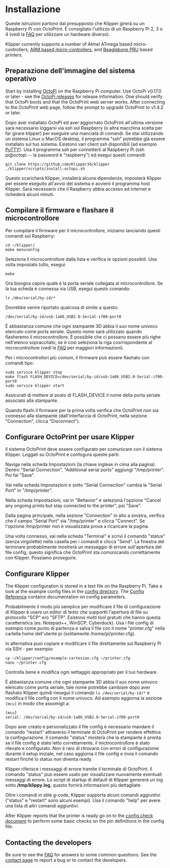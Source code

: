 # Installazione

Queste istruzioni partono dal presupposto che Klipper girerà su un Raspberry Pi con OctoPrint. È consigliato l'utilizzo di un Raspberry Pi 2, 3 o 4 (vedi la [FAQ](FAQ.md#can-i-run-klipper-on-something-other-than-a-raspberry-pi-3) per utilizzare un hardware diverso).

Klipper currently supports a number of Atmel ATmega based micro-controllers, [ARM based micro-controllers](Features.md#step-benchmarks), and [Beaglebone PRU](Beaglebone.md) based printers.

## Preparazione dell'immagine del sistema operativo

Start by installing [OctoPi](https://github.com/guysoft/OctoPi) on the Raspberry Pi computer. Use OctoPi v0.17.0 or later - see the [OctoPi releases](https://github.com/guysoft/OctoPi/releases) for release information. One should verify that OctoPi boots and that the OctoPrint web server works. After connecting to the OctoPrint web page, follow the prompt to upgrade OctoPrint to v1.4.2 or later.

Dopo aver installato OctoPi ed aver aggiornato OctoPrint all'ultima versione sarà necessario loggarsi via ssh sul Raspberry (o altra macchina scelta per far girare klipper) per eseguire una manciata di comandi. Se stai utilizzando un sistema Linux o MacOS desktop, il programma "ssh" potrebbe già essere installato sul tuo sistema. Esistono vari client ssh disponibili (ad esempio [PuTTY](https://www.chiark.greenend.org.uk/~sgtatham/putty/)). Usa il programma ssh per connetterti al Raspberry Pi (ssh pi@octopi -- la password è "raspberry") ed esegui questi comandi:

```
git clone https://github.com/Klipper3d/klipper
./klipper/scripts/install-octopi.sh
```

Questo scaricherà Klipper, installerà alcune dipendenze, imposterà Klipper per essere eseguito all'avvio del sistema e avvierò il programma host Klipper. Sarà necessario che il Raspberry abbia accesso ad internet e richederà alcuni minuti.

## Compilare il firmware e flashare il microcontrollore

Per compilare il firmware per il microcontrollore, iniziamo lanciando questi comandi sul Raspberry:

```
cd ~/klipper/
make menuconfig
```

Seleziona il microcontrollore dalla lista e verifica le opzioni possibili. Una volta impostato tutto, esegui:

```
make
```

Ora bisogna capire quale è la porta seriale collegata al microcontrollore. Se la tua scheda è connessa via USB, esegui questo comando:

```
ls /dev/serial/by-id/*
```

Dovrebbe venire riportato qualcosa di simile a questo:

```
/dev/serial/by-id/usb-1a86_USB2.0-Serial-if00-port0
```

È abbastanza comune che ogni stampante 3D abbia il suo nome univoco elencato come porta seriale. Questo nome sarà utilizzato quando flasheremo il microcontrollore. È possibile che ci possano essere più righe nell'elenco sopraccitato, se è così seleziona la riga cosrrispondente al microcontrollore (vedi le [FAQ](FAQ.md#wheres-my-serial-port) per maggiori informazioni).

Per i microcontrollori più comuni, il firmware può essere flashato con comandi tipo:

```
sudo service klipper stop
make flash FLASH_DEVICE=/dev/serial/by-id/usb-1a86_USB2.0-Serial-if00-port0
sudo service klipper start
```

Assicurati di mettere al posto di FLASH_DEVICE il nome della porta seriale associato alla stampante.

Quando flashi il firmware per la prima volta verifica che OctoPrint non sia connesso alla stampante (dall'interfaccia di OctoPrint, nella sezione "Connection", clicca "Disconnect").

## Configurare OctoPrint per usare Klipper

Il sistema OctoPrint deve essere configurato per comunicare con il sistema Klipper. Loggati su OctoPrint e confogura queste parti:

Naviga nella scheda Impostazioni (la chiave inglese in cima alla pagina). Dentro "Serial Connection", "Additional serial ports" aggiungi "/tmp/printer". Poi fai "Save".

Vai nella scheda Impostazioni e sotto "Serial Connection" cambia la "Serial Port" in "/tmp/printer".

Nella scheda Impostazioni, vai in "Behavior" e seleziona l'opzione "Cancel any ongoing prints but stay connected to the printer", poi "Save".

Dalla pagina principale, nella sezione "Connection" in alto a sinistra, verifica che il campo "Serial Port" sia "/tmp/printer" e clicca "Connect". Se l'opzione /tmp/printer non è visualizzata prova a ricaricare la pagina.

Una volta connesso, vai nella scheda "Terminal" e scrivi il comando "status" (senza virgolette) nella casella per i comandi e clicca "Send". La finestra del terminare probabilmente mostrerà un messaggio di errore sull'apertura del file config, questo significa che OctoPrint sta comunicando correttamente con Klipper. Possiamo proseguire.

## Configurare Klipper

The Klipper configuration is stored in a text file on the Raspberry Pi. Take a look at the example config files in the [config directory](../config/). The [Config Reference](Config_Reference.md) contains documentation on config parameters.

Probabilmente il modo più semplice per modificare il file di configurazione di Klipper è usare un editor di testo che supportti l'apertura di file su protocollo "SCP" e/o "SFTP". Esistono molti tool gratuiti che hanno questa caratteristica (es. Notepad++, WinSCP, Cyberduck). Usa i file config di esempio come punto di partenza e salva il file con il nome "printer.cfg" nella cartella home dell'utente pi (solitamente /home/pi/printer.cfg).

In alternativa puoi copiare e modificare il file direttamente sul Raspberry Pi via SSH - per esempio:

```
cp ~/klipper/config/example-cartesian.cfg ~/printer.cfg
nano ~/printer.cfg
```

Controlla bene e modifica ogni settaggio appropriato per il tuo hardware.

È abbastanza comune che ogni stampante 3D abbia il suo nome univoco elencato come porta seriale, tale nome potrebbe cambiare dopo aver flashato Klipper quindi riesegui il comando `ls /dev/serial/by-id/*` e modifica il file config con il nome univoco. Ad esempio aggiorna la sezione `[mcu]` in modo che assomigli a:

```
[mcu]
serial: /dev/serial/by-id/usb-1a86_USB2.0-Serial-if00-port0
```

Dopo aver creato e personalizzato il file config è necessario mandare il comando "restart" attraverso il terminale di OctoPrint per rendere effettiva la confogurazione. Il comando "status" mosterà che la stampante è pronta se il file config è stato letto correttamente, il mictrocontrollore è stato rilevato e configurato. Non è raro di ritrovarsi con errori di configurazione durante il setup iniziale, nel caso aggiorna il file config e invia il comando restart finché lo status non diventa ready.

Klipper riferisce i messaggi di errore tramite il terminale di OctoPrint. Il comando "status" può essere usato per visualizzare nuovamente eventuali messaggi di errore. Lo script di startup di default di Klipper genererà un log sotto **/tmp/klippy.log**, questo fornirà informazioni più dettagliate.

Oltre i comandi in stile g-code, Klipper supporta alcuni comandi aggiuntivi ("status" e "restart" sono alcuni esempi). Usa il comando "help" per avere una lista di altri comandi aggiuntivi.

After Klipper reports that the printer is ready go on to the [config check document](Config_checks.md) to perform some basic checks on the pin definitions in the config file.

## Contacting the developers

Be sure to see the [FAQ](FAQ.md) for answers to some common questions. See the [contact page](Contact.md) to report a bug or to contact the developers.
